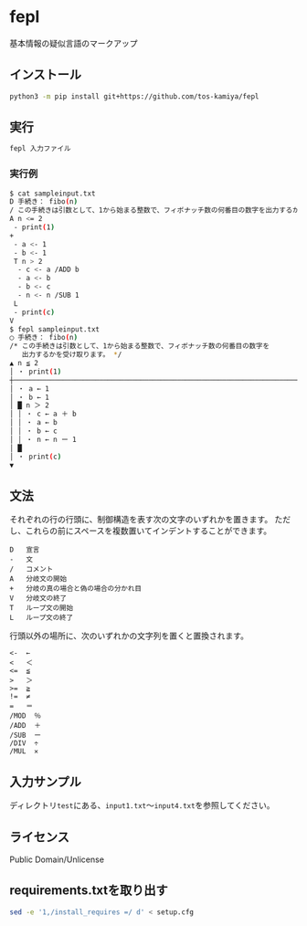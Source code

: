 fepl
====

基本情報の疑似言語のマークアップ

## インストール

```sh
python3 -m pip install git+https://github.com/tos-kamiya/fepl
```

## 実行

```sh
fepl 入力ファイル
```

### 実行例

```sh
$ cat sampleinput.txt
D 手続き： fibo(n)
/ この手続きは引数として、1から始まる整数で、フィボナッチ数の何番目の数字を出力するかを受け取ります。
A n <= 2
 - print(1)
+
 - a <- 1
 - b <- 1
 T n > 2
  - c <- a /ADD b
  - a <- b
  - b <- c
  - n <- n /SUB 1
 L
 - print(c)
V
$ fepl sampleinput.txt
◯ 手続き： fibo(n)
/* この手続きは引数として、1から始まる整数で、フィボナッチ数の何番目の数字を
   出力するかを受け取ります。 */
▲ n ≦ 2
│ ・ print(1)
┼────────────────────────────────────────────────────────────────────────────
│ ・ a ← 1
│ ・ b ← 1
│ █ n ＞ 2
│ │ ・ c ← a ＋ b
│ │ ・ a ← b
│ │ ・ b ← c
│ │ ・ n ← n ー 1
│ █
│ ・ print(c)
▼
```

## 文法

それぞれの行の行頭に、制御構造を表す次の文字のいずれかを置きます。
ただし、これらの前にスペースを複数置いてインデントすることができます。

```
D   宣言
-   文
/   コメント
A   分岐文の開始
+   分岐の真の場合と偽の場合の分かれ目
V   分岐文の終了
T   ループ文の開始
L   ループ文の終了
```

行頭以外の場所に、次のいずれかの文字列を置くと置換されます。

```
<-  ←
<   ＜
<=  ≦
>   ＞
>=  ≧
!=  ≠
=   ＝
/MOD  ％
/ADD  ＋
/SUB  ー
/DIV  ÷
/MUL  ✕
```

## 入力サンプル

ディレクトリ`test`にある、`input1.txt`〜`input4.txt`を参照してください。

## ライセンス

Public Domain/Unlicense

## requirements.txtを取り出す

```sh
sed -e '1,/install_requires =/ d' < setup.cfg
```
